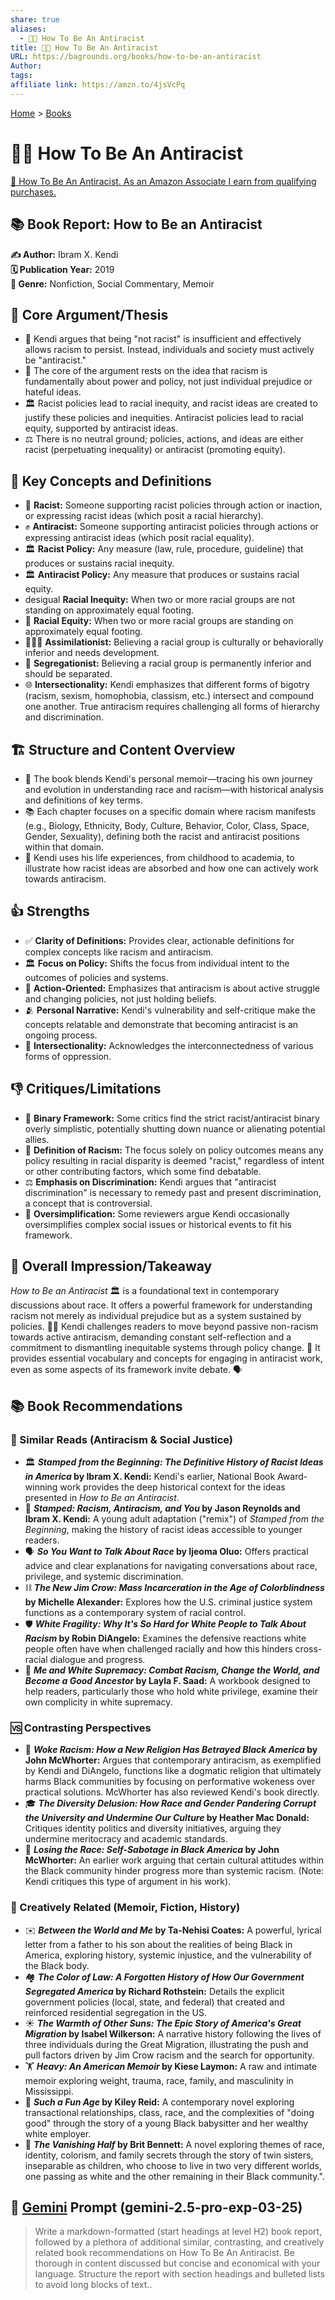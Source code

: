 ```yaml
---
share: true
aliases:
  - ✊🏿 How To Be An Antiracist
title: ✊🏿 How To Be An Antiracist
URL: https://bagrounds.org/books/how-to-be-an-antiracist
Author: 
tags: 
affiliate link: https://amzn.to/4jsVcPq
---
```

[Home](../index.md) > [Books](./index.md)  
# ✊🏿 How To Be An Antiracist  
[🛒 How To Be An Antiracist. As an Amazon Associate I earn from qualifying purchases.](https://amzn.to/4jsVcPq)  
  
## 📚 Book Report: How to Be an Antiracist  
  
**✍️ Author:** Ibram X. Kendi  
**🗓️ Publication Year:** 2019  
**📖 Genre:** Nonfiction, Social Commentary, Memoir  
  
## 🎯 Core Argument/Thesis  
  
* 🤔 Kendi argues that being "not racist" is insufficient and effectively allows racism to persist. Instead, individuals and society must actively be "antiracist."  
* 🔑 The core of the argument rests on the idea that racism is fundamentally about power and policy, not just individual prejudice or hateful ideas.  
* 🏛️ Racist policies lead to racial inequity, and racist ideas are created to justify these policies and inequities. Antiracist policies lead to racial equity, supported by antiracist ideas.  
* ⚖️ There is no neutral ground; policies, actions, and ideas are either racist (perpetuating inequality) or antiracist (promoting equity).  
  
## 📜 Key Concepts and Definitions  
  
* 👤 **Racist:** Someone supporting racist policies through action or inaction, or expressing racist ideas (which posit a racial hierarchy).  
* ✊ **Antiracist:** Someone supporting antiracist policies through actions or expressing antiracist ideas (which posit racial equality).  
* 🏛️ **Racist Policy:** Any measure (law, rule, procedure, guideline) that produces or sustains racial inequity.  
* 🏛️ **Antiracist Policy:** Any measure that produces or sustains racial equity.  
* desigual **Racial Inequity:** When two or more racial groups are not standing on approximately equal footing.  
* 🤝 **Racial Equity:** When two or more racial groups are standing on approximately equal footing.  
* 🧑‍🤝‍🧑 **Assimilationist:** Believing a racial group is culturally or behaviorally inferior and needs development.  
* 🚧 **Segregationist:** Believing a racial group is permanently inferior and should be separated.  
* 🌐 **Intersectionality:** Kendi emphasizes that different forms of bigotry (racism, sexism, homophobia, classism, etc.) intersect and compound one another. True antiracism requires challenging all forms of hierarchy and discrimination.  
  
## 🏗️ Structure and Content Overview  
  
* 📖 The book blends Kendi's personal memoir—tracing his own journey and evolution in understanding race and racism—with historical analysis and definitions of key terms.  
* 📚 Each chapter focuses on a specific domain where racism manifests (e.g., Biology, Ethnicity, Body, Culture, Behavior, Color, Class, Space, Gender, Sexuality), defining both the racist and antiracist positions within that domain.  
* 👦 Kendi uses his life experiences, from childhood to academia, to illustrate how racist ideas are absorbed and how one can actively work towards antiracism.  
  
## 👍 Strengths  
  
* ✅ **Clarity of Definitions:** Provides clear, actionable definitions for complex concepts like racism and antiracism.  
* 🏛️ **Focus on Policy:** Shifts the focus from individual intent to the outcomes of policies and systems.  
* 🚀 **Action-Oriented:** Emphasizes that antiracism is about active struggle and changing policies, not just holding beliefs.  
* 🫂 **Personal Narrative:** Kendi's vulnerability and self-critique make the concepts relatable and demonstrate that becoming antiracist is an ongoing process.  
* 🤝 **Intersectionality:** Acknowledges the interconnectedness of various forms of oppression.  
  
## 👎 Critiques/Limitations  
  
* 🤔 **Binary Framework:** Some critics find the strict racist/antiracist binary overly simplistic, potentially shutting down nuance or alienating potential allies.  
* 🧩 **Definition of Racism:** The focus solely on policy outcomes means any policy resulting in racial disparity is deemed "racist," regardless of intent or other contributing factors, which some find debatable.  
* ⚖️ **Emphasis on Discrimination:** Kendi argues that "antiracist discrimination" is necessary to remedy past and present discrimination, a concept that is controversial.  
* 🤏 **Oversimplification:** Some reviewers argue Kendi occasionally oversimplifies complex social issues or historical events to fit his framework.  
  
## 🌟 Overall Impression/Takeaway  
  
*How to Be an Antiracist* 🏛️ is a foundational text in contemporary discussions about race. It offers a powerful framework for understanding racism not merely as individual prejudice but as a system sustained by policies. ✊🏿 Kendi challenges readers to move beyond passive non-racism towards active antiracism, demanding constant self-reflection and a commitment to dismantling inequitable systems through policy change. 🔑 It provides essential vocabulary and concepts for engaging in antiracist work, even as some aspects of its framework invite debate. 🗣️  
  
## 📚 Book Recommendations  
  
### 📖 Similar Reads (Antiracism & Social Justice)  
  
* 🏛️ **_Stamped from the Beginning: The Definitive History of Racist Ideas in America_ by Ibram X. Kendi:** Kendi's earlier, National Book Award-winning work provides the deep historical context for the ideas presented in *How to Be an Antiracist*.  
* 👦 **_Stamped: Racism, Antiracism, and You_ by Jason Reynolds and Ibram X. Kendi:** A young adult adaptation ("remix") of *Stamped from the Beginning*, making the history of racist ideas accessible to younger readers.  
* 🗣️ **_So You Want to Talk About Race_ by Ijeoma Oluo:** Offers practical advice and clear explanations for navigating conversations about race, privilege, and systemic discrimination.  
* ⛓️ **_The New Jim Crow: Mass Incarceration in the Age of Colorblindness_ by Michelle Alexander:** Explores how the U.S. criminal justice system functions as a contemporary system of racial control.  
* 🛡️ **_White Fragility: Why It's So Hard for White People to Talk About Racism_ by Robin DiAngelo:** Examines the defensive reactions white people often have when challenged racially and how this hinders cross-racial dialogue and progress.  
* 🧘 **_Me and White Supremacy: Combat Racism, Change the World, and Become a Good Ancestor_ by Layla F. Saad:** A workbook designed to help readers, particularly those who hold white privilege, examine their own complicity in white supremacy.  
  
### 🆚 Contrasting Perspectives  
  
* 🙏 **_Woke Racism: How a New Religion Has Betrayed Black America_ by John McWhorter:** Argues that contemporary antiracism, as exemplified by Kendi and DiAngelo, functions like a dogmatic religion that ultimately harms Black communities by focusing on performative wokeness over practical solutions. McWhorter has also reviewed Kendi's book directly.  
* 🎓 **_The Diversity Delusion: How Race and Gender Pandering Corrupt the University and Undermine Our Culture_ by Heather Mac Donald:** Critiques identity politics and diversity initiatives, arguing they undermine meritocracy and academic standards.  
* 🤦 **_Losing the Race: Self-Sabotage in Black America_ by John McWhorter:** An earlier work arguing that certain cultural attitudes within the Black community hinder progress more than systemic racism. (Note: Kendi critiques this type of argument in his work).  
  
### 🎨 Creatively Related (Memoir, Fiction, History)  
  
* ✉️ **_Between the World and Me_ by Ta-Nehisi Coates:** A powerful, lyrical letter from a father to his son about the realities of being Black in America, exploring history, systemic injustice, and the vulnerability of the Black body.  
* 🏘️ **_The Color of Law: A Forgotten History of How Our Government Segregated America_ by Richard Rothstein:** Details the explicit government policies (local, state, and federal) that created and reinforced residential segregation in the US.  
* ☀️ **_The Warmth of Other Suns: The Epic Story of America's Great Migration_ by Isabel Wilkerson:** A narrative history following the lives of three individuals during the Great Migration, illustrating the push and pull factors driven by Jim Crow racism and the search for opportunity.  
* 🏋️ **_Heavy: An American Memoir_ by Kiese Laymon:** A raw and intimate memoir exploring weight, trauma, race, family, and masculinity in Mississippi.  
* 👶 **_Such a Fun Age_ by Kiley Reid:** A contemporary novel exploring transactional relationships, class, race, and the complexities of "doing good" through the story of a young Black babysitter and her wealthy white employer.  
* 👯 **_The Vanishing Half_ by Brit Bennett:** A novel exploring themes of race, identity, colorism, and family secrets through the story of twin sisters, inseparable as children, who choose to live in two very different worlds, one passing as white and the other remaining in their Black community.".  
  
  
## 💬 [Gemini](../software/gemini.md) Prompt (gemini-2.5-pro-exp-03-25)  
> Write a markdown-formatted (start headings at level H2) book report, followed by a plethora of additional similar, contrasting, and creatively related book recommendations on How To Be An Antiracist. Be thorough in content discussed but concise and economical with your language. Structure the report with section headings and bulleted lists to avoid long blocks of text..  
  

